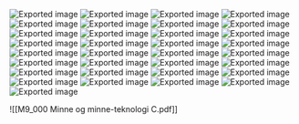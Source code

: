 ![Exported image](Exported%20image%2020240415112727-0.png) ![Exported image](Exported%20image%2020240415112727-1.png) ![Exported image](Exported%20image%2020240415112727-2.png) ![Exported image](Exported%20image%2020240415112727-3.png) ![Exported image](Exported%20image%2020240415112727-4.png) ![Exported image](Exported%20image%2020240415112727-5.png) ![Exported image](Exported%20image%2020240415112727-6.png) ![Exported image](Exported%20image%2020240415112727-7.png) ![Exported image](Exported%20image%2020240415112727-8.png) ![Exported image](Exported%20image%2020240415112727-9.png) ![Exported image](Exported%20image%2020240415112727-10.png) ![Exported image](Exported%20image%2020240415112727-11.png) ![Exported image](Exported%20image%2020240415112727-12.png) ![Exported image](Exported%20image%2020240415112727-13.png) ![Exported image](Exported%20image%2020240415112727-14.png) ![Exported image](Exported%20image%2020240415112727-15.png) ![Exported image](Exported%20image%2020240415112727-16.png) ![Exported image](Exported%20image%2020240415112727-17.png) ![Exported image](Exported%20image%2020240415112727-18.png) ![Exported image](Exported%20image%2020240415112727-19.png) ![Exported image](Exported%20image%2020240415112727-20.png) ![Exported image](Exported%20image%2020240415112727-21.png) ![Exported image](Exported%20image%2020240415112727-22.png) ![Exported image](Exported%20image%2020240415112727-23.png) ![Exported image](Exported%20image%2020240415112727-24.png) ![Exported image](Exported%20image%2020240415112727-25.png) ![Exported image](Exported%20image%2020240415112727-26.png) ![Exported image](Exported%20image%2020240415112727-27.png) ![Exported image](Exported%20image%2020240415112727-28.png) ![Exported image](Exported%20image%2020240415112727-29.png) ![Exported image](Exported%20image%2020240415112727-30.png) ![Exported image](Exported%20image%2020240415112727-31.png) ![Exported image](Exported%20image%2020240415112727-32.png)

![[M9_000 Minne og minne-teknologi C.pdf]]